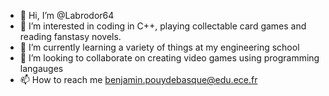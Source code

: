 - 👋 Hi, I’m @Labrodor64
- 👀 I’m interested in coding in C++, playing collectable card games and reading fanstasy novels.
- 🌱 I’m currently learning a variety of things at my engineering school
- 💞️ I’m looking to collaborate on creating video games using programming langauges 
- 📫 How to reach me benjamin.pouydebasque@edu.ece.fr

<!---
Labrodor64/Labrodor64 is a ✨ special ✨ repository because its `README.md` (this file) appears on your GitHub profile.
You can click the Preview link to take a look at your changes.
--->

